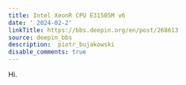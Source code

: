 ```yaml
---
title: Intel XeonR CPU E31505M v6
date: ' 2024-02-2'
linkTitle: https://bbs.deepin.org/en/post/268613
source: deepin_bbs
description:  piotr_bujakowski 
disable_comments: true
---
```

Hi.
